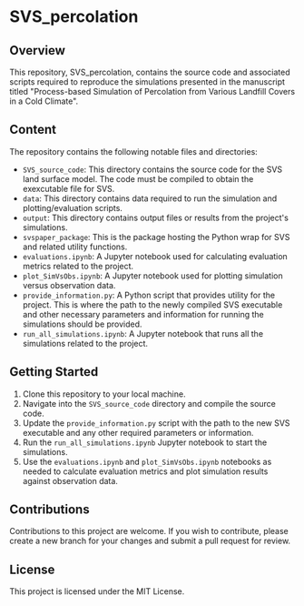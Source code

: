 # SVS_percolation

## Overview
This repository, SVS_percolation, contains the source code and associated scripts required to reproduce the simulations presented in the manuscript titled "Process-based Simulation of Percolation from Various Landfill Covers in a Cold Climate".

## Content
The repository contains the following notable files and directories:

- `SVS_source_code`: This directory contains the source code for the SVS land surface model. The code must be compiled to obtain the exexcutable file for SVS.
- `data`: This directory contains data required to run the simulation and plotting/evaluation scripts.
- `output`: This directory contains output files or results from the project's simulations.
- `svspaper_package`: This is the package hosting the Python wrap for SVS and related utility functions.
- `evaluations.ipynb`: A Jupyter notebook used for calculating evaluation metrics related to the project.
- `plot_SimVsObs.ipynb`: A Jupyter notebook used for plotting simulation versus observation data.
- `provide_information.py`: A Python script that provides utility for the project. This is where the path to the newly compiled SVS executable and other necessary parameters and information for running the simulations should be provided.
- `run_all_simulations.ipynb`: A Jupyter notebook that runs all the simulations related to the project.

## Getting Started
1. Clone this repository to your local machine.
2. Navigate into the `SVS_source_code` directory and compile the source code.
3. Update the `provide_information.py` script with the path to the new SVS executable and any other required parameters or information.
4. Run the `run_all_simulations.ipynb` Jupyter notebook to start the simulations.
5. Use the `evaluations.ipynb` and `plot_SimVsObs.ipynb` notebooks as needed to calculate evaluation metrics and plot simulation results against observation data.

## Contributions
Contributions to this project are welcome. If you wish to contribute, please create a new branch for your changes and submit a pull request for review.

## License
This project is licensed under the MIT License.

 
